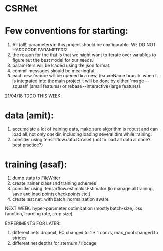 # CSRNet

# Few conventions for starting:
1. All (all!) parameters in this project should be configurable. WE DO NOT HARDCODE PARAMETERS!
2. the reason for the that is that we might want to iterate over variables to figure out the best model for our needs.
3. parameters will be loaded using the json format.
4. commit messages should be meaningful.
5. each new feature will be opened in a new, featureName branch. when it is integrated into the main project it will be done by either 'merge --squash' (small features) or rebase --interactive (large features).

21/04/18 TODO
THIS WEEK:
# data (amit):
1. accumolate a lot of training data, make sure algorithm is robust and can load all,
  not only one dir, including loading several dirs while training.
2. consider using tensorflow.data.Dataset (not to load all data at once? best practice?)

# training (asaf):
1. dump stats to FileWriter
2. create trainer class and training schemes
3. consider using: tensorflow.estimator.Estimator (to manage all training, save and load points checkpoints etc.)
4. create test net, with batch_normalization aware

NEXT WEEK:
hyper-parameter optimization (mostly batch-size, loss function, learning rate, crop size)

EXPERIMENTS FOR LATER:
1. different nets
    dropout,
    FC changed to 1 * 1 convs,
    max_pool changed to strides
2. different net depths for sternum / ribcage
